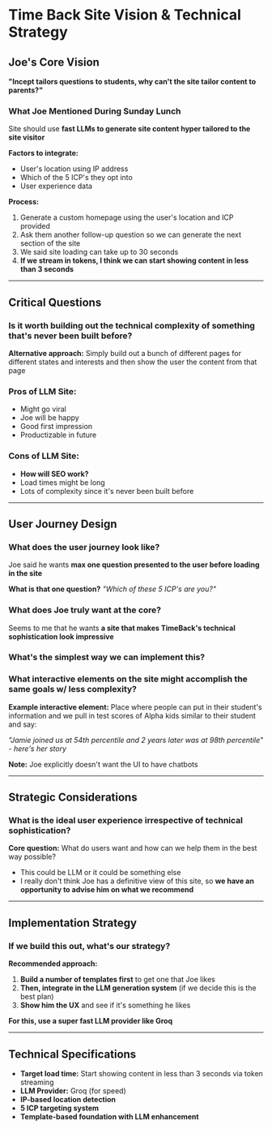 # Time Back Site Vision & Technical Strategy

## Joe's Core Vision

**"Incept tailors questions to students, why can't the site tailor content to parents?"**

### What Joe Mentioned During Sunday Lunch

Site should use **fast LLMs to generate site content hyper tailored to the site visitor**

**Factors to integrate:**
- User's location using IP address
- Which of the 5 ICP's they opt into
- User experience data

**Process:**
1. Generate a custom homepage using the user's location and ICP provided
2. Ask them another follow-up question so we can generate the next section of the site
3. We said site loading can take up to 30 seconds
4. **If we stream in tokens, I think we can start showing content in less than 3 seconds**

---

## Critical Questions

### Is it worth building out the technical complexity of something that's never been built before?

**Alternative approach:** Simply build out a bunch of different pages for different states and interests and then show the user the content from that page

### Pros of LLM Site:
- Might go viral
- Joe will be happy
- Good first impression
- Productizable in future

### Cons of LLM Site:
- **How will SEO work?**
- Load times might be long
- Lots of complexity since it's never been built before

---

## User Journey Design

### What does the user journey look like?

Joe said he wants **max one question presented to the user before loading in the site**

**What is that one question?**
*"Which of these 5 ICP's are you?"*

### What does Joe truly want at the core?

Seems to me that he wants **a site that makes TimeBack's technical sophistication look impressive**

### What's the simplest way we can implement this?

### What interactive elements on the site might accomplish the same goals w/ less complexity?

**Example interactive element:**
Place where people can put in their student's information and we pull in test scores of Alpha kids similar to their student and say:

*"Jamie joined us at 54th percentile and 2 years later was at 98th percentile" - here's her story*

**Note:** Joe explicitly doesn't want the UI to have chatbots

---

## Strategic Considerations

### What is the ideal user experience irrespective of technical sophistication?

**Core question:** What do users want and how can we help them in the best way possible?

- This could be LLM or it could be something else
- I really don't think Joe has a definitive view of this site, so **we have an opportunity to advise him on what we recommend**

---

## Implementation Strategy

### If we build this out, what's our strategy?

**Recommended approach:**

1. **Build a number of templates first** to get one that Joe likes
2. **Then, integrate in the LLM generation system** (if we decide this is the best plan)
3. **Show him the UX** and see if it's something he likes

**For this, use a super fast LLM provider like Groq**

---

## Technical Specifications

- **Target load time:** Start showing content in less than 3 seconds via token streaming
- **LLM Provider:** Groq (for speed)
- **IP-based location detection**
- **5 ICP targeting system**
- **Template-based foundation with LLM enhancement** 